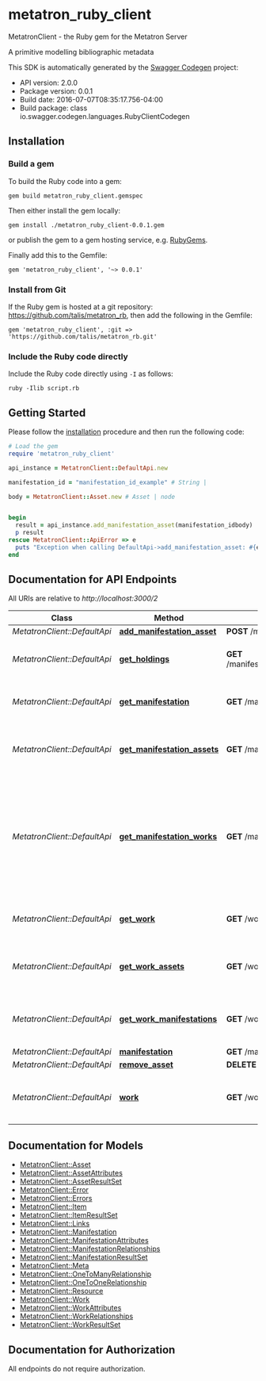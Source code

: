 # metatron_ruby_client

MetatronClient - the Ruby gem for the Metatron Server

A primitive modelling bibliographic metadata

This SDK is automatically generated by the [Swagger Codegen](https://github.com/swagger-api/swagger-codegen) project:

- API version: 2.0.0
- Package version: 0.0.1
- Build date: 2016-07-07T08:35:17.756-04:00
- Build package: class io.swagger.codegen.languages.RubyClientCodegen

## Installation

### Build a gem

To build the Ruby code into a gem:

```shell
gem build metatron_ruby_client.gemspec
```

Then either install the gem locally:

```shell
gem install ./metatron_ruby_client-0.0.1.gem
```

or publish the gem to a gem hosting service, e.g. [RubyGems](https://rubygems.org/).

Finally add this to the Gemfile:

    gem 'metatron_ruby_client', '~> 0.0.1'

### Install from Git

If the Ruby gem is hosted at a git repository: https://github.com/talis/metatron_rb, then add the following in the Gemfile:

    gem 'metatron_ruby_client', :git => 'https://github.com/talis/metatron_rb.git'

### Include the Ruby code directly

Include the Ruby code directly using `-I` as follows:

```shell
ruby -Ilib script.rb
```

## Getting Started

Please follow the [installation](#installation) procedure and then run the following code:
```ruby
# Load the gem
require 'metatron_ruby_client'

api_instance = MetatronClient::DefaultApi.new

manifestation_id = "manifestation_id_example" # String | 

body = MetatronClient::Asset.new # Asset | node


begin
  result = api_instance.add_manifestation_asset(manifestation_idbody)
  p result
rescue MetatronClient::ApiError => e
  puts "Exception when calling DefaultApi->add_manifestation_asset: #{e}"
end

```

## Documentation for API Endpoints

All URIs are relative to *http://localhost:3000/2*

Class | Method | HTTP request | Description
------------ | ------------- | ------------- | -------------
*MetatronClient::DefaultApi* | [**add_manifestation_asset**](docs/DefaultApi.md#add_manifestation_asset) | **POST** /manifestations/{manifestationId}/assets | 
*MetatronClient::DefaultApi* | [**get_holdings**](docs/DefaultApi.md#get_holdings) | **GET** /manifestations/{manifestationId}/items/{tenantCode} | Get local holdings for a given manifestation
*MetatronClient::DefaultApi* | [**get_manifestation**](docs/DefaultApi.md#get_manifestation) | **GET** /manifestations/{manifestationId} | Get a specific Manifestation from the dataset
*MetatronClient::DefaultApi* | [**get_manifestation_assets**](docs/DefaultApi.md#get_manifestation_assets) | **GET** /manifestations/{manifestationId}/assets | Get a set of Assets that are associated with a specific Manifestation
*MetatronClient::DefaultApi* | [**get_manifestation_works**](docs/DefaultApi.md#get_manifestation_works) | **GET** /manifestations/{manifestationId}/works | Get a set of Works relating to a given Manifestation. Usually there will be one current work, but due to previous titles there might be more than one Work.
*MetatronClient::DefaultApi* | [**get_work**](docs/DefaultApi.md#get_work) | **GET** /works/{workId}/similar | Get a set of Works that are similar to a specific Work
*MetatronClient::DefaultApi* | [**get_work_assets**](docs/DefaultApi.md#get_work_assets) | **GET** /works/{workId}/assets | Get a set of Assets that are associated with a specific Work
*MetatronClient::DefaultApi* | [**get_work_manifestations**](docs/DefaultApi.md#get_work_manifestations) | **GET** /works/{workId}/manifestations | Get a set of Manifestations that encompass a specific Work
*MetatronClient::DefaultApi* | [**manifestation**](docs/DefaultApi.md#manifestation) | **GET** /manifestations | 
*MetatronClient::DefaultApi* | [**remove_asset**](docs/DefaultApi.md#remove_asset) | **DELETE** /assets/{assetType}/{assetId} | 
*MetatronClient::DefaultApi* | [**work**](docs/DefaultApi.md#work) | **GET** /works | Get the work best matching the given bibliographic data


## Documentation for Models

 - [MetatronClient::Asset](docs/Asset.md)
 - [MetatronClient::AssetAttributes](docs/AssetAttributes.md)
 - [MetatronClient::AssetResultSet](docs/AssetResultSet.md)
 - [MetatronClient::Error](docs/Error.md)
 - [MetatronClient::Errors](docs/Errors.md)
 - [MetatronClient::Item](docs/Item.md)
 - [MetatronClient::ItemResultSet](docs/ItemResultSet.md)
 - [MetatronClient::Links](docs/Links.md)
 - [MetatronClient::Manifestation](docs/Manifestation.md)
 - [MetatronClient::ManifestationAttributes](docs/ManifestationAttributes.md)
 - [MetatronClient::ManifestationRelationships](docs/ManifestationRelationships.md)
 - [MetatronClient::ManifestationResultSet](docs/ManifestationResultSet.md)
 - [MetatronClient::Meta](docs/Meta.md)
 - [MetatronClient::OneToManyRelationship](docs/OneToManyRelationship.md)
 - [MetatronClient::OneToOneRelationship](docs/OneToOneRelationship.md)
 - [MetatronClient::Resource](docs/Resource.md)
 - [MetatronClient::Work](docs/Work.md)
 - [MetatronClient::WorkAttributes](docs/WorkAttributes.md)
 - [MetatronClient::WorkRelationships](docs/WorkRelationships.md)
 - [MetatronClient::WorkResultSet](docs/WorkResultSet.md)


## Documentation for Authorization

 All endpoints do not require authorization.


